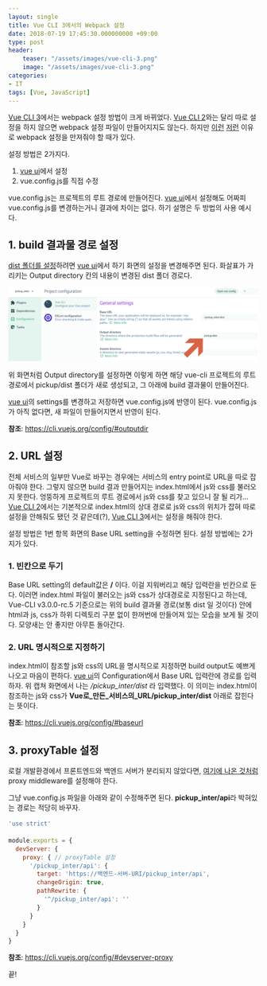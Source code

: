 ```yaml
---
layout: single
title: Vue CLI 3에서의 Webpack 설정
date: 2018-07-19 17:45:30.000000000 +09:00
type: post
header:
    teaser: "/assets/images/vue-cli-3.png"
    image: "/assets/images/vue-cli-3.png"
categories:
- IT
tags: [Vue, JavaScript]
---
```


[Vue CLI 3]에서는 webpack 설정 방법이 크게 바뀌었다. [Vue CLI 2]와는 달리 따로 설정을 하지 않으면 webpack 설정 파일이 만들어지지도 않는다. 하지만 [이런](https://lovemewithoutall.github.io/it/webpack-dist-path/) [저런](https://lovemewithoutall.github.io/it/webpack-config-for-debug/) 이유로 webpack 설정을 만져줘야 할 때가 있다. 

설정 방법은 2가지다.

1. [vue ui]에서 설정
1. vue.config.js를 직접 수정

vue.config.js는 프로젝트의 루트 경로에 만들어진다. [vue ui]에서 설정해도 어짜피 vue.config.js를 변경하는거니 결과에 차이는 없다. 하기 설명은 두 방법의 사용 예시다.

## 1. build 결과물 경로 설정

[dist 폴더를 설정](https://lovemewithoutall.github.io/it/webpack-dist-path/)하려면 [vue ui]에서 하기 화면의 설정을 변경해주면 된다. 화살표가 가리키는 Output directory 칸의 내용이 변경된 dist 폴더 경로다.

![vue ui](/assets/images/2018-07-21-vue-cli-3-webpack-config/output-dir-setting.png)

위 화면처럼 Output directory를 설정하면 이렇게 하면 해당 vue-cli 프로젝트의 루트 경로에서 pickup/dist 폴더가 새로 생성되고, 그 아래에 build 결과물이 만들어진다.

[vue ui]의 settings를 변경하고 저장하면 vue.config.js에 반영이 된다. vue.config.js가 아직 없다면, 새 파일이 만들어지면서 반영이 된다.

**참조**: https://cli.vuejs.org/config/#outputdir

## 2. URL 설정

전체 서비스의 일부만 Vue로 바꾸는 경우에는 서비스의 entry point로 URL을 따로 잡아줘야 한다. 그렇지 않으면 build 결과 만들어지는 index.html에서 js와 css를 불러오지 못한다. 엉뚱하게 프로젝트의 루트 경로에서 js와 css를 찾고 있으니 잘 될 리가... [Vue CLI 2]에서는 기본적으로 index.html의 상대 경로로 js와 css의 위치가 잡혀 따로 설정을 안해줘도 됐던 것 같은데(?), [Vue CLI 3]에서는 설정을 해줘야 한다. 

설정 방법은 1번 항목 화면의 Base URL setting을 수정하면 된다. 설정 방법에는 2가지가 있다.

### 1. 빈칸으로 두기

Base URL setting의 default값은 **/** 이다. 이걸 지워버리고 해당 입력란을 빈칸으로 둔다. 이러면 index.html 파일이 불러오는 js와 css가 상대경로로 지정된다고 하는데, Vue-CLI v3.0.0-rc.5 기준으로는 위의 build 결과물 경로(보통 dist 일 것이다) 안에 html과 js, css가 하위 디렉토리 구분 없이 한꺼번에 만들어져 있는 모습을 보게 될 것이다. 모양새는 안 좋지만 아무튼 돌아간다.

### 2. URL 명시적으로 지정하기

index.html이 참조할 js와 css의 URL을 명시적으로 지정하면 build output도 예쁘게 나오고 마음이 편하다. [vue ui]의 Configuration에서 Base URL 입력란에 경로를 입력하자. 위 캡쳐 화면에서 나는 */pickup_inter/dist* 라 입력했다. 이 의미는 index.html이 참조하는 js와 css가 **Vue로_만든_서비스의_URL/pickup_inter/dist** 아래로 잡힌다는 뜻이다.

**참조**: https://cli.vuejs.org/config/#baseurl

## 3. proxyTable 설정

로컬 개발환경에서 프론트엔드와 백엔드 서버가 분리되지 않았다면, [여기에 나온 것처럼](https://lovemewithoutall.github.io/it/webpack-config-for-debug/#%EB%B0%B1%EC%97%94%EB%93%9C%20%EB%94%94%EB%B2%84%EA%B9%85%20%ED%99%98%EA%B2%BD%20%EA%B5%AC%EC%84%B1) proxy middleware를 설정해야 한다.

그냥 vue.config.js 파일을 아래와 같이 수정해주면 된다. **pickup_inter/api**라 박혀있는 경로는 적당히 바꾸자.

```javascript
'use strict'

module.exports = {
  devServer: {
    proxy: { // proxyTable 설정
      '/pickup_inter/api': {
        target: 'https://백엔드-서버-URI/pickup_inter/api',
        changeOrigin: true,
        pathRewrite: {
          '^/pickup_inter/api': ''
        }
      }
    }
  }
}
```

**참조**: https://cli.vuejs.org/config/#devserver-proxy

끝!

[vue ui]: https://lovemewithoutall.github.io/it/vue-cli-3/
[Vue CLI 2]: https://github.com/vuejs/vue-cli/tree/v2#vue-cli
[Vue CLI 3]: https://cli.vuejs.org/